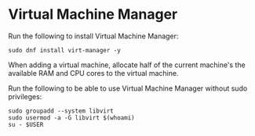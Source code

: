 # Virtual Machine Manager

Run the following to install Virtual Machine Manager:

```
sudo dnf install virt-manager -y
```

When adding a virtual machine, allocate half of the current machine's the available RAM and CPU cores to the virtual machine.

Run the following to be able to use Virtual Machine Manager without sudo privileges:

```
sudo groupadd --system libvirt
sudo usermod -a -G libvirt $(whoami)
su - $USER
```
